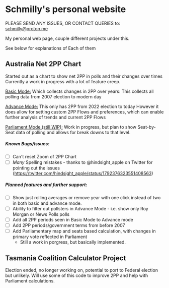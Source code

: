 # Schmilly's personal website

PLEASE SEND ANY ISSUES, OR CONTACT QUERIES to: schmilly@proton.me

My personal web page, couple different projects under this. 

See below for explanations of Each of them

## Australia Net 2PP Chart

Started out as a chart to show net 2PP in polls and their changes over times
Currently a work in progress with a lot of feature creep.

[Basic Mode:](https://schmilly.github.io/2PP%20Net/2PP.html)
Which collects changes in 2PP over years:
This collects all polling data from 2007 election to modern day

[Advance Mode:](https://schmilly.github.io/2PP%20Net/Advance_Mode.html)
This only has 2PP from 2022 election to today
However it does allow for setting custom 2PP Flows and preferences, which can enable further analysis of trends and current 2PP Flows

[Parliament Mode (still WIP):](https://schmilly.github.io/2PP%20Net/Parliament%20Mode/Parliament.html)
Work in progress, but plan to show Seat-by-Seat data of polling and allows for break downs to that level.

##### Known Bugs/Issues:
- [ ] Can't reset Zoom of 2PP Chart
- [ ] *Many* Spelling mistakes - thanks to @hindsight_apple on Twitter for pointing out the issues (https://twitter.com/hindsight_apple/status/1792376323551408563)

##### Planned features and further support:
- [ ] Show just rolling averages or remove year with one click instead of two in both basic and advance mode.
- [ ] Ability to filter out pollsters in Advance Mode - i.e. show only Roy Morgan or News Polls polls
- [ ] Add all 2PP periods seen in Basic Mode to Advance mode
- [ ] Add 2PP periods/government terms from before 2007 
- [ ] Add Parliamentary map and seats based calculation, with changes in primary vote reflected in Parliament
  - Still a work in porgress, but basically implemented.


## Tasmania Coalition Calculator Project

Election ended, no longer working on, potential to port to Federal election but unlikely. Will use some of this code to improve 2PP and help with Parliament calculations.
